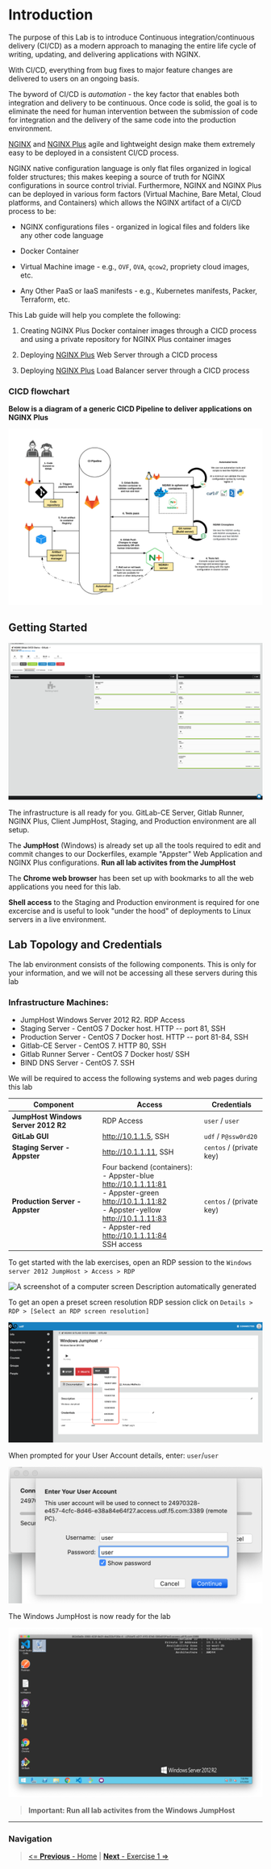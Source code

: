Introduction
============

The purpose of this Lab is to introduce Continuous
integration/continuous delivery (CI/CD) as a modern approach to managing
the entire life cycle of writing, updating, and delivering applications
with NGINX.

With CI/CD, everything from bug fixes to major feature changes are
delivered to users on an ongoing basis.

The byword of CI/CD is *automation* - the key factor that enables both
integration and delivery to be continuous. Once code is solid, the goal
is to eliminate the need for human intervention between the submission
of code for integration and the delivery of the same code into the
production environment.

[NGINX](https://nginx.org/en) and [NGINX Plus](https://www.nginx.com/products/nginx) agile and lightweight design make them extremely easy to be deployed in a consistent CI/CD process.

NGINX native configuration language is only flat files organized in
logical folder structures; this makes keeping a source of truth for
NGINX configurations in source control trivial. Furthermore, NGINX and
NGINX Plus can be deployed in various form factors (Virtual Machine,
Bare Metal, Cloud platforms, and Containers) which allows the NGINX
artifact of a CI/CD process to be:

-   NGINX configurations files - organized in logical files and folders
    like any other code language

-   Docker Container

-   Virtual Machine image - e.g., `OVF`, `OVA`, `qcow2`, propriety cloud
    images, etc.

-   Any Other PaaS or IaaS manifests - e.g., Kubernetes manifests,
    Packer, Terraform, etc.

This Lab guide will help you complete the following:

1.  Creating NGINX Plus Docker container images through a CICD process
    and using a private repository for NGINX Plus container images

2.  Deploying [NGINX Plus](https://www.nginx.com/products/nginx/) Web
    Server through a CICD process

3.  Deploying [NGINX Plus](https://www.nginx.com/products/nginx/) Load
    Balancer server through a CICD process

### CICD flowchart

**Below is a diagram of a generic CICD Pipeline to deliver applications on NGINX Plus**

![generic CICD Pipeline of NGINX Plus](./media/image1.png)

Getting Started
---------------

![A screenshot of UDF](./media/image2.png)

The infrastructure is all ready for you. GitLab-CE Server, Gitlab
Runner, NGINX Plus, Client JumpHost, Staging, and Production environment
are all setup.

The **JumpHost** (Windows) is already set up all the tools required to edit
and commit changes to our Dockerfiles, example "Appster" Web Application
and NGINX Plus configurations. **Run all lab activites from the JumpHost**

The **Chrome web browser** has been set up with bookmarks to all the web
applications you need for this lab.

**Shell access** to the Staging and Production environment is required for one excercise
and is useful to look "under the hood" of deployments to Linux servers in a live environment.

Lab Topology and Credentials
-----------------------------

The lab environment consists of the following components. This is only
for your information, and we will not be accessing all these servers
during this lab

### Infrastructure Machines:

-   JumpHost Windows Server 2012 R2. RDP Access
-   Staging Server - CentOS 7 Docker host. HTTP -- port 81, SSH
-   Production Server - CentOS 7 Docker host. HTTP -- port 81-84, SSH
-   Gitlab-CE Server - CentOS 7. HTTP 80, SSH
-   Gitlab Runner Server - CentOS 7 Docker host/ SSH
-   BIND DNS Server - CentOS 7. SSH

We will be required to access the following systems and web pages during
this lab

| **Component**                                | **Access**                | **Credentials**       |
|----------------------------------------------|---------------------------|-----------------------|
| **JumpHost Windows Server 2012 R2**          | RDP Access                | `user` / `user`       |
| **GitLab GUI**                               | http://10.1.1.5, SSH      | `udf` / `P@ssw0rd20`  |
| **Staging Server - Appster**                 | http://10.1.1.11, SSH     | `centos` / (private key)  |
| **Production Server - Appster**             |Four backend (containers):<br>-   Appster-blue <http://10.1.1.11:81><br>-   Appster-green <http://10.1.1.11:82><br>-   Appster-yellow <http://10.1.1.11:83><br>-   Appster-red <http://10.1.1.11:84> <br> SSH access            | `centos` / (private key)               |


To get started with the lab exercises, open an RDP session to the
`Windows server 2012 JumpHost > Access > RDP`

![A screenshot of a computer screen Description automatically
generated](./media/image3.png)

To get an open a preset screen resolution RDP session click on `Details > RDP > [Select an RDP screen resolution]`

![UDF](./media/image4.png)

When prompted for your User Account details, enter: `user`/`user`

![Login to Gitlab](./media/image5.png)

The Windows JumpHost is now ready for the lab

![Windows jumphost](./media/image6.png)

> **Important: Run all lab activites from the Windows JumpHost**

-------------
### Navigation
> [<= **Previous** - Home](../readme.md) | 
> [**Next** - Exercise 1 =>](../1.0.creating-docker-images-for-nginx-plus/1.0.creating-docker-images-for-nginx-plus.md)